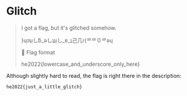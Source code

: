 # Glitch

> I got a flag, but it's glitched somehow.
> 
> }ɥɔʇᴉしƃ_ǝしʇʇᴉし_ɐ_ʇ己几ɾ{ᄅᄅ０ᄅǝɥ
> 
> 🚩 Flag format
> 
> he2022{lowercase_and_underscore_only_here}

Although slightly hard to read, the flag is right there in the description:

`he2022{just_a_little_glitch}`
